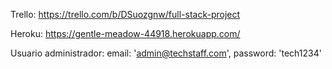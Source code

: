 Trello: https://trello.com/b/DSuozgnw/full-stack-project

Heroku: https://gentle-meadow-44918.herokuapp.com/

Usuario administrador:
email: 'admin@techstaff.com', password: 'tech1234' 